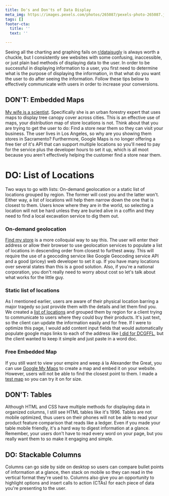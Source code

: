 ```yaml
---
title: Do's and Don'ts of Data Display
meta_img: https://images.pexels.com/photos/265087/pexels-photo-265087.jpeg?auto=compress&cs=tinysrgb&dpr=2&h=750&w=1260
tags: []
footer-cta:
  title: ''
  text: ''

---
```

Seeing all the charting and graphing fails on [r/dataisugly](https://www.reddit.com/r/dataisugly/) is always worth a chuckle, but I consistently see websites with some confusing, inaccessible, or just plain bad methods of displaying data to the user. In order to be successful in displaying information to a user, you first need to determine what is the purpose of displaying the information, in that what do you want the user to do after seeing the information. Follow these tips below to effectively communicate with users in order to increase your conversions.

## DON'T: Embedded Maps

[My wife is a scientist](https://jessicasandersphd.com/). Specifically she is an urban forestry expert that uses maps to display tree canopy cover across cities. This is an effective use of maps, your distribution map of store locations is not. Think about that you are trying to get the user to do: Find a store near them so they can visit your business. The user lives in Los Angeles, so why are you showing them stores in Sacramento? Furthermore, Google Maps is no longer offering a free tier of it's API that can support multiple locations so you'll need to pay for the service plus the developer hours to set it up, which is all moot because you aren't effectively helping the customer find a store near them.

# DO: List of Locations

Two ways to go with lists: On-demand geolocation or a static list of locations grouped by region. The former will cost you and the latter won't. Either way, a list of locations will help them narrow down the one that is closest to them. Users know where they are in the world, so selecting a location will not be hard unless they are buried alive in a coffin and they need to find a local excavation service to dig them out.

### On-demand geolocation

[Find my store](https://www.target.com/store-locator/find-stores/95817) is a more colloquial way to say this. The user will enter their address or allow their browser to use geolocation services to populate a list of locations in descending order from closest to furthest away. This will require the use of a geocoding service like Google Geocoding service API and a good (pricey) web developer to set it up. If you have many locations over several states than this is a good solution. Also, if you're a national corporation, you don't really need to worry about cost so let's talk about what works for the little guy.

### Static list of locations

As I mentioned earlier, users are aware of their physical location barring a major tragedy so just provide them with the details and let them find you. We created a [list of locations](https://goldriverdistillery.com/where-to-buy) and grouped them by region for a client trying to communicate to users where they could buy their products. It's just text, so the client can update the information easily and for free. If I were to optimize this page, I would add content input fields that would automatically populate google maps links to each of the address like [I did for DCGFFL](https://dcgffl.org/events/recreation-league-playoffs-and-afterparty/), but the client wanted to keep it simple and just paste in a word doc. 

### Free Embedded Map

If you still want to view your empire and weep á la Alexander the Great, you can use [Google My Maps](https://mymaps.google.com/) to create a map and embed it on your website. However, users will not be able to find the closest point to them. I made a [test map](https://www.google.com/maps/d/u/0/viewer?mid=1TeeHoHwf37HRbaExJOZRcCuNy1N9K-Kg&ll=38.567868306175214%2C-121.44627360000001&z=14) so you can try it on for size. 

## DON'T: Tables

Although HTML and CSS have multiple methods for displaying data in organized columns, I still see HTML tables like it's 1996.  Tables are not mobile optimized, thus users on their phones will not be able to read your product feature comparison that reads like a ledger. Even if you made your table mobile friendly, it's a hard way to digest information at a glance. Remember, your users don't have to read every word on your page, but you really want them to so make it engaging and simple. 

## DO: Stackable Columns

Columns can go side by side on desktop so users can compare bullet points of information at a glance, then stack on mobile so they can read in the vertical format they're used to. Columns also give you an opportunity to highlight options and insert calls to action (CTAs) for each piece of data you're presenting to the user. 
